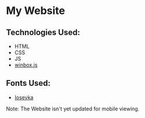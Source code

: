 # My Website
## Technologies Used:
- HTML
- CSS
- JS
- [winbox.js](https://github.com/nextapps-de/winbox)

## Fonts Used:
- [Iosevka](https://github.com/be5invis/Iosevka)

Note: The Website isn't yet updated for mobile viewing.

